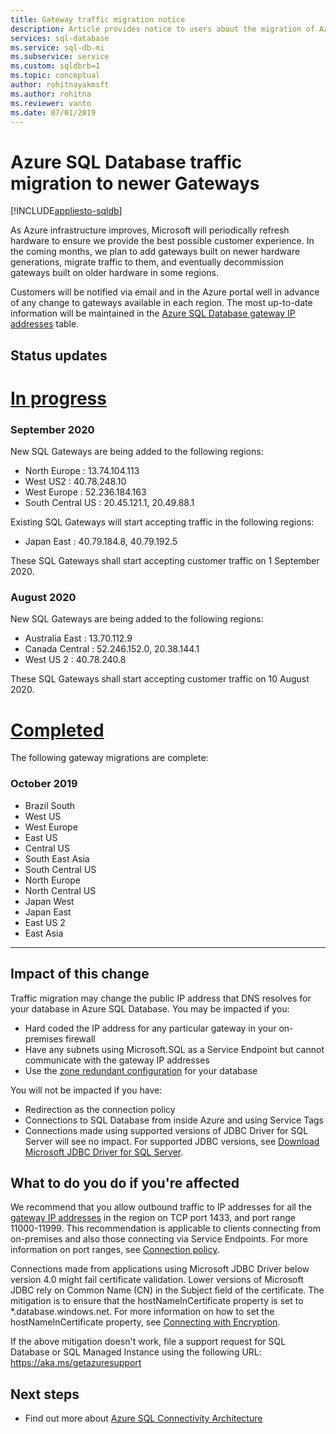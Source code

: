 ```yaml
---
title: Gateway traffic migration notice
description: Article provides notice to users about the migration of Azure SQL Database gateway IP addresses
services: sql-database
ms.service: sql-db-mi
ms.subservice: service
ms.custom: sqldbrb=1 
ms.topic: conceptual
author: rohitnayakmsft
ms.author: rohitna
ms.reviewer: vanto
ms.date: 07/01/2019
---
```

# Azure SQL Database traffic migration to newer Gateways
[!INCLUDE[appliesto-sqldb](../includes/appliesto-sqldb.md)]

As Azure infrastructure improves, Microsoft will periodically refresh hardware to ensure we provide the best possible customer experience. In the coming months, we plan to add gateways built on newer hardware generations, migrate traffic to them, and eventually decommission gateways built on older hardware in some regions.  

Customers will be notified via email and in the Azure portal well in advance of any change to gateways available in each region. The most up-to-date information will be maintained in the [Azure SQL Database gateway IP addresses](connectivity-architecture.md#gateway-ip-addresses) table.

## Status updates

# [In progress](#tab/in-progress-ip)
### September 2020

New SQL Gateways are being added to the following regions:

- North Europe : 13.74.104.113 
- West US2 : 40.78.248.10 
- West Europe : 52.236.184.163 
- South Central US : 20.45.121.1, 20.49.88.1 

Existing SQL Gateways will start accepting traffic in the following regions:
- Japan East : 40.79.184.8, 40.79.192.5

These SQL Gateways shall start accepting customer traffic on 1 September 2020. 

### August 2020

New SQL Gateways are being added to the following regions:

- Australia East : 13.70.112.9
- Canada Central : 52.246.152.0, 20.38.144.1 
- West US 2 : 40.78.240.8

These SQL Gateways shall start accepting customer traffic on 10 August 2020. 

# [Completed](#tab/completed-ip)

The following gateway migrations are complete: 

### October 2019
- Brazil South
- West US
- West Europe
- East US
- Central US
- South East Asia
- South Central US
- North Europe
- North Central US
- Japan West
- Japan East
- East US 2
- East Asia

---

## Impact of this change

Traffic migration may change the public IP address that DNS resolves for your database in Azure SQL Database.
You may be impacted if you:

- Hard coded the IP address for any particular gateway in your on-premises firewall
- Have any subnets using Microsoft.SQL as a Service Endpoint but cannot communicate with the gateway IP addresses
- Use the [zone redundant configuration](high-availability-sla.md#zone-redundant-configuration) for your database

You will not be impacted if you have:

- Redirection as the connection policy
- Connections to SQL Database from inside Azure and using Service Tags
- Connections made using supported versions of JDBC Driver for SQL Server will see no impact. For supported JDBC versions, see [Download Microsoft JDBC Driver for SQL Server](/sql/connect/jdbc/download-microsoft-jdbc-driver-for-sql-server).

## What to do you do if you're affected

We recommend that you allow outbound traffic to IP addresses for all the [gateway IP addresses](connectivity-architecture.md#gateway-ip-addresses) in the region on TCP port 1433, and port range 11000-11999. This recommendation is applicable to clients connecting from on-premises and also those connecting via Service Endpoints. For more information on port ranges, see [Connection policy](connectivity-architecture.md#connection-policy).

Connections made from applications using Microsoft JDBC Driver below version 4.0 might fail certificate validation. Lower versions of Microsoft JDBC rely on Common Name (CN) in the Subject field of the certificate. The mitigation is to ensure that the hostNameInCertificate property is set to *.database.windows.net. For more information on how to set the hostNameInCertificate property, see [Connecting with Encryption](/sql/connect/jdbc/connecting-with-ssl-encryption).

If the above mitigation doesn't work, file a support request for SQL Database or SQL Managed Instance using the following URL: https://aka.ms/getazuresupport

## Next steps

- Find out more about [Azure SQL Connectivity Architecture](connectivity-architecture.md)
